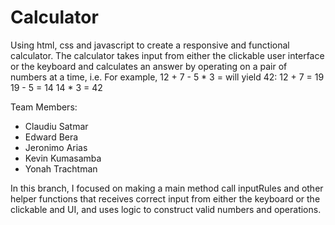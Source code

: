 # Calculator

Using html, css and javascript to create a responsive and functional calculator.
The calculator takes input from either the clickable user interface or the keyboard
and calculates an answer by operating on a pair of numbers at a time, i.e. 
For example, 12 + 7 - 5 * 3 = will yield 42:
12 + 7 = 19
19 - 5 = 14
14 * 3 = 42


Team Members:
- Claudiu Satmar
- Edward Bera
- Jeronimo Arias
- Kevin Kumasamba
- Yonah Trachtman

In this branch, I focused on making a main method call inputRules and other helper functions that receives correct input from either the keyboard or the clickable and UI, and uses logic to construct valid numbers and operations.